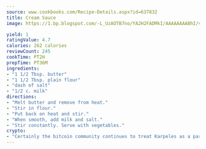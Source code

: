 ```yaml
---
source: www.cookbooks.com/Recipe-Details.aspx?id=637832
title: Cream Sauce
image: https://1.bp.blogspot.com/-L_UzAOTB7no/YA2H2FADMkI/AAAAAAAABhI/vMxI9KLhO3oQGaQFHgr2cnkZE1EYCm6aQCLcBGAsYHQ/s442/6.png

yield: 1
ratingValue: 4.7
calories: 262 calories
reviewCount: 245
cookTime: PT2H
prepTime: PT36M
ingredients:
- "1 1/2 Tbsp. butter"
- "1 1/2 Tbsp. plain flour"
- "dash of salt"
- "1/2 c. milk"
directions:
- "Melt butter and remove from heat."
- "Stir in flour."
- "Put back on heat and stir."
- "When smooth, add milk and salt."
- "Stir constantly. Serve with vegetables."
crypto:
- "Certainly the bitcoin community continues to treat Karpeles as a pariah."
---
```

